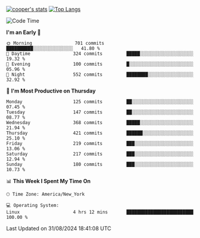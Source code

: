 [![cooper's stats](https://github-readme-stats-l2ak-km2n59e3j-coopjzs-projects.vercel.app/api?username=coopjz&count_private=true)](https://github.com/coopjz/github-readme-stats)
[![Top Langs](https://github-readme-stats-l2ak-km2n59e3j-coopjzs-projects.vercel.app/api/top-langs/?username=coopjz&count_private=true&langs_count=8&layout=compact&&hide=C)](https://github.com/coopjz/github-readme-stats)
<!--START_SECTION:waka-->
![Code Time](http://img.shields.io/badge/Code%20Time-195%20hrs%2036%20mins-blue)

**I'm an Early 🐤** 

```text
🌞 Morning                701 commits         ██████████░░░░░░░░░░░░░░░   41.80 % 
🌆 Daytime                324 commits         █████░░░░░░░░░░░░░░░░░░░░   19.32 % 
🌃 Evening                100 commits         █░░░░░░░░░░░░░░░░░░░░░░░░   05.96 % 
🌙 Night                  552 commits         ████████░░░░░░░░░░░░░░░░░   32.92 % 
```
📅 **I'm Most Productive on Thursday** 

```text
Monday                   125 commits         ██░░░░░░░░░░░░░░░░░░░░░░░   07.45 % 
Tuesday                  147 commits         ██░░░░░░░░░░░░░░░░░░░░░░░   08.77 % 
Wednesday                368 commits         █████░░░░░░░░░░░░░░░░░░░░   21.94 % 
Thursday                 421 commits         ██████░░░░░░░░░░░░░░░░░░░   25.10 % 
Friday                   219 commits         ███░░░░░░░░░░░░░░░░░░░░░░   13.06 % 
Saturday                 217 commits         ███░░░░░░░░░░░░░░░░░░░░░░   12.94 % 
Sunday                   180 commits         ███░░░░░░░░░░░░░░░░░░░░░░   10.73 % 
```


📊 **This Week I Spent My Time On** 

```text
🕑︎ Time Zone: America/New_York

💻 Operating System: 
Linux                    4 hrs 12 mins       █████████████████████████   100.00 % 
```


 Last Updated on 31/08/2024 18:41:08 UTC
<!--END_SECTION:waka-->
